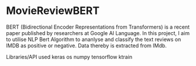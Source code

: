 # MovieReviewBERT

BERT (Bidirectional Encoder Representations from Transformers) is a recent paper published by researchers at Google AI Language.
In this project, I aim to utilise NLP Bert Algorithm to ananlyse and classify the text reviews on IMDB as positive or negative.
Data thereby is extracted from IMdb.

Libraries/API used 
keras
os
numpy 
tensorflow 
ktrain

